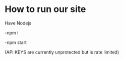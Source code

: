 # How to run our site

Have Nodejs

-npm i

-npm start

(API KEYS are currently unprotected but is rate limited)
